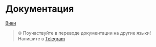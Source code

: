 # Документация

[Вики](https://github.com/open-genes/open-genes-documentation/wiki)

> 🌐 Поучаствуйте в переводе документации на другие языки! Напишите в [Telegram](https://t.me/const8ine)
